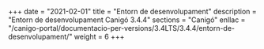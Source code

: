 +++
date        = "2021-02-01"
title       = "Entorn de desenvolupament"
description = "Entorn de desenvolupament Canigó 3.4.4"
sections    = "Canigó"
enllac		= "/canigo-portal/documentacio-per-versions/3.4LTS/3.4.4/entorn-de-desenvolupament/"
weight		= 6
+++
